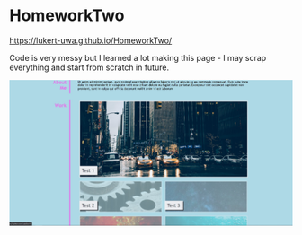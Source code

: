 # HomeworkTwo

https://lukert-uwa.github.io/HomeworkTwo/

Code is very messy but I learned a lot making this page - I may scrap everything and start from scratch in future.

![Website Screenshot](assets/images/website-screenshot.jpg)